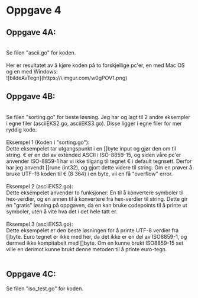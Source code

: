 <!DOCTYPE html>
<html>

<body>
	
# Oppgave 4

## Oppgave 4A:
<br>
Se filen "ascii.go" for koden. 
<br>
<br>
Her er resultatet av å kjøre koden på to forskjellige pc'er, en med Mac OS og en med Windows: 
<br>
![bildeAvTegn](https://i.imgur.com/w0gPOV1.png)

## Oppgave 4B:
<br>
Se filen "sorting.go" for beste løsning. Jeg har og lagt til 2 andre eksempler i egne filer (asciiEKS2.go, asciiEKS3.go). Disse ligger i egne filer for mer ryddig kode.
<br>
<br>
Eksempel 1 (Koden i "sorting.go"):
<br>
Dette eksempelet tar utgangspunkt i en []byte input og gjør den om til string. € er en del av extended ASCII i ISO-8859-15, og siden våre pc'er anvender ISO-8859-1 har vi ikke tilgang til tegnet € i default tegnsett. Derfor har jeg anvendt []rune (int32), og gjort dette videre til string. Om en prøver å bruke UTF-16 koden til € (8 364) i en byte, vil en få "overflow" error. 
<br>
<br>
 Eksempel 2 (asciiEKS2.go): 
<br>
Dette eksempelet anvender to funksjoner: En til å konvertere symboler til hex-verdier, og en annen til å konvertere fra hex-verdier til string. Dette gir en "gratis" løsning på oppgaven, da en kan bruke codepoints til å printe ut symboler, uten å vite hva det i det hele tatt er.
<br>
<br>
Eksempel 3 (asciiEKS3.go): 
<br>
Dette eksempelet er den beste løsningen for å printe UTF-8 verdier fra []byte. Euro tegnet er ikke med her, da det ikke er en del av ISO8859-1, og dermed ikke kompitabelt med []byte. Om en kunne brukt ISO8859-15 set ville en derimot kunne brukt denne metoden til å printe euro-tegn.
<br>
<br>
<h2> Oppgave 4C:</h2>
Se filen "iso_test.go" for koden.



</body>
</html>
